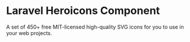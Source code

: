 # Laravel Heroicons Component

A set of 450+ free MIT-licensed high-quality SVG icons for you to use in your web projects.
